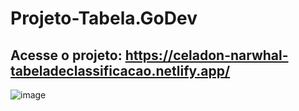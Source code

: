 # Projeto-Tabela.GoDev
## Acesse o projeto: https://celadon-narwhal-tabeladeclassificacao.netlify.app/
![image](https://user-images.githubusercontent.com/88466608/176561295-93255439-197c-488d-8800-707c364b53c9.png)
